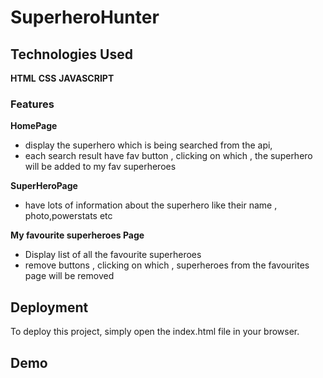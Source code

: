 # SuperheroHunter


## Technologies Used
**HTML**
**CSS**
**JAVASCRIPT**

### Features
**HomePage**
   - display the superhero which is being searched from the api,
   - each search result have fav button , clicking on which , the superhero will be added to my fav superheroes

**SuperHeroPage**
   - have lots of information about the superhero like their name , photo,powerstats etc 

**My favourite superheroes Page**
   - Display list of all the favourite superheroes
   - remove buttons , clicking on which , superheroes from the favourites page will be removed 
## Deployment
To deploy this project, simply open the index.html file in your browser.

## Demo

